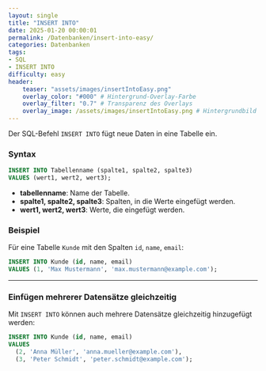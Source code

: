 ```yaml
---
layout: single
title: "INSERT INTO"
date: 2025-01-20 00:00:01
permalink: /Datenbanken/insert-into-easy/
categories: Datenbanken
tags:
- SQL
- INSERT INTO
difficulty: easy
header:
    teaser: "assets/images/insertIntoEasy.png"
    overlay_color: "#000" # Hintergrund-Overlay-Farbe
    overlay_filter: "0.7" # Transparenz des Overlays
    overlay_image: /assets/images/insertIntoEasy.png # Hintergrundbild
---
```


Der SQL-Befehl `INSERT INTO` fügt neue Daten in eine Tabelle ein. 

### Syntax

```sql
INSERT INTO Tabellenname (spalte1, spalte2, spalte3)
VALUES (wert1, wert2, wert3);
```

- **tabellenname**: Name der Tabelle.
- **spalte1, spalte2, spalte3**: Spalten, in die Werte eingefügt werden.
- **wert1, wert2, wert3**: Werte, die eingefügt werden.

### Beispiel
Für eine Tabelle `Kunde` mit den Spalten `id`, `name`, `email`:

```sql
INSERT INTO Kunde (id, name, email)
VALUES (1, 'Max Mustermann', 'max.mustermann@example.com');
```

---

### Einfügen mehrerer Datensätze gleichzeitig
Mit `INSERT INTO` können auch mehrere Datensätze gleichzeitig hinzugefügt werden:

```sql
INSERT INTO Kunde (id, name, email)
VALUES 
  (2, 'Anna Müller', 'anna.mueller@example.com'),
  (3, 'Peter Schmidt', 'peter.schmidt@example.com');
```
